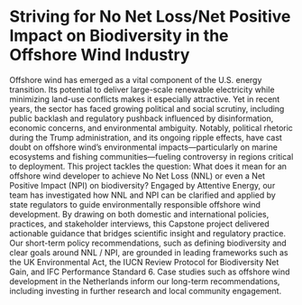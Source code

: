 # Striving for No Net Loss/Net Positive Impact on Biodiversity in the Offshore Wind Industry

Offshore wind has emerged as a vital component of the U.S. energy transition. Its potential to deliver large-scale renewable electricity while minimizing land-use conflicts makes it especially attractive. Yet in recent years, the sector has faced growing political and social scrutiny, including public backlash and regulatory pushback influenced by disinformation, economic concerns, and environmental ambiguity. Notably, political rhetoric during the Trump administration, and its ongoing ripple effects, have cast doubt on offshore wind’s environmental impacts—particularly on marine ecosystems and fishing communities—fueling controversy in regions critical to deployment.
This project tackles the question: What does it mean for an offshore wind developer to achieve No Net Loss (NNL) or even a Net Positive Impact (NPI) on biodiversity? Engaged by Attentive Energy, our team has investigated how NNL and NPI can be clarified and applied by state regulators to guide environmentally responsible offshore wind development.
By drawing on both domestic and international policies, practices, and stakeholder interviews, this Capstone project delivered actionable guidance that bridges scientific insight and regulatory practice. Our short-term policy recommendations, such as defining biodiversity and clear goals around NNL / NPI, are grounded in leading frameworks such as the UK Environmental Act, the IUCN Review Protocol for Biodiversity Net Gain, and IFC Performance Standard 6. Case studies such as offshore wind development in the Netherlands inform our long-term recommendations, including investing in further research and local community engagement.
